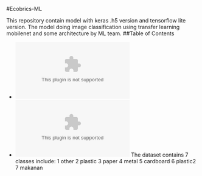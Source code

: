 #Ecobrics-ML

This repository contain model with keras .h5 version and tensorflow lite version. The model doing image classification using transfer learning mobilenet and some architecture by ML team.
##Table of Contents
- ![tensorflow keras](https://github.com/SmartBrick-Capstone/ML-SmartBrick/blob/3a87731ecd2ae50cc84b1a9ba2c79cd512743d9e/converted_keras_V2.zip)
- ![tensorflow lite](https://github.com/SmartBrick-Capstone/ML-SmartBrick/blob/3a87731ecd2ae50cc84b1a9ba2c79cd512743d9e/converted_tflite_V2.zip)
The dataset contains 7 classes include:
1 other
2 plastic
3 paper
4 metal
5 cardboard
6 plastic2
7 makanan
